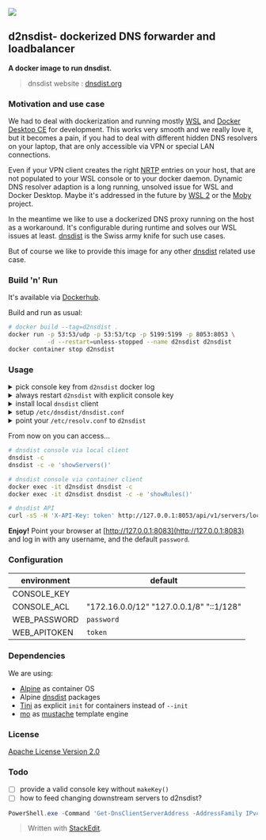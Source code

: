 ![](https://github.com/dta4/d2nsdist/workflows/Dockerization/badge.svg)

## d2nsdist- dockerized DNS forwarder and loadbalancer

**A docker image to run dnsdist.**

> dnsdist website : [dnsdist.org][0]

### Motivation and use case

We had to deal with dockerization and running mostly [WSL][1] and [Docker Desktop CE][2] for development. This works very smooth and we really love it, but it becomes a pain, if you had to deal with different hidden DNS resolvers on your laptop, that are only accessible via VPN or special LAN connections.

Even if your VPN client creates the right [NRTP][3] entries on your host, that are not populated to your WSL console or to your docker daemon. Dynamic DNS resolver adaption is a long running, unsolved issue for WSL and Docker Desktop. Maybe it's addressed in the future by [WSL 2][4] or the [Moby][5] project.

In the meantime we like to use a dockerized DNS proxy running on the host as a workaround. It's configurable during runtime and solves our WSL issues at least. [dnsdist][6] is the Swiss army knife for such use cases.

But of course we like to provide this image for any other [dnsdist][0] related use case.

[0]: https://dnsdist.org
[1]: https://docs.microsoft.com/windows/wsl/
[2]: https://www.docker.com/products/docker-desktop
[3]: https://docs.microsoft.com/powershell/module/dnsclient/get-dnsclientnrptpolicy?view=win10-ps
[4]: https://engineering.docker.com/2019/06/docker-hearts-wsl-2/
[5]: https://mobyproject.org/
[6]: https://ds9a.nl/tmp/dnsdist-md/dnsdist-diagrams.md.html

### Build 'n' Run

It's available via [Dockerhub][7].

Build and run as usual:
```bash
# docker build --tag=d2nsdist .
docker run -p 53:53/udp -p 53:53/tcp -p 5199:5199 -p 8053:8053 \
           -d --restart=unless-stopped --name d2nsdist d2nsdist
docker container stop d2nsdist
```

[7]: https://hub.docker.com/r/dta4/d2nsdist

### Usage

<details>
<summary>pick console key from <code>d2nsdist</code> docker log</summary>

```bash
[~] >>docker logs d2nsdist
Running: /usr/bin/dnsdist --disable-syslog --supervised

Set console key: setKey("CaQ/vT2fLIf2TMqRwbMwbeGGs++5nc61V+BAWAZ4MJ8=")

Added downstream server 8.8.4.4:53
Added downstream server 8.8.8.8:53
Listening on 0.0.0.0:53
...
```
</details>

<details>
<summary>always restart <code>d2nsdist</code> with explicit console key</summary>

```bash
docker container stop d2nsdist
docker run -p 53:53/udp -p 53:53/tcp -p 5199:5199 -p 8053:8053 \
           -e CONSOLE_KEY='CaQ/vT2fLIf2TMqRwbMwbeGGs++5nc61V+BAWAZ4MJ8=' \
           -d --restart=always --name d2nsdist d2nsdist
```
</details>

<details>
<summary>install local <code>dnsdist</code> client</summary>

```bash
sudo apt-get install -y dnsdist
```
</details>

<details>
<summary>setup <code>/etc/dnsdist/dnsdist.conf</code></summary>

```
controlSocket("127.0.0.1")
setKey("CaQ/vT2fLIf2TMqRwbMwbeGGs++5nc61V+BAWAZ4MJ8=")
```
</details>

<details>
<summary>point your <code>/etc/resolv.conf</code> to <code>d2nsdist</code></summary>

```
# removed symlink to /run/resolvconf/resolv.conf
#
options timeout:2 attempts:2 single-request
nameserver 127.0.0.1
nameserver 8.8.4.4
nameserver 8.8.8.8
```
</details>

From now on you can access...

```bash
# dnsdist console via local client
dnsdist -c
dnsdist -c -e 'showServers()'

# dnsdist console via container client
docker exec -it d2nsdist dnsdist -c
docker exec -it d2nsdist dnsdist -c -e 'showRules()'

# dnsdist API
curl -sS -H 'X-API-Key: token' http://127.0.0.1:8053/api/v1/servers/localhost | jq '.rules[]'
```

**Enjoy!** Point your browser at [http://127.0.0.1:8083](http://127.0.0.1:8083) and log in with any username, and the default `password`.

### Configuration

| environment | default |
| --- | --- |
| CONSOLE_KEY | |
| CONSOLE_ACL | "172.16.0.0/12" "127.0.0.1/8" "::1/128" |
| WEB_PASSWORD | `password` |
| WEB_APITOKEN | `token` |

### Dependencies

We are using:
* [Alpine][10] as container OS
* Alpine [dnsdist][11] packages
* [Tini][12] as explicit `init` for containers instead of `--init`
* [mo][14] as [mustache][13] template engine

[10]: https://alpinelinux.org/
[11]: https://pkgs.alpinelinux.org/package/edge/community/x86_64/dnsdist
[12]: https://github.com/krallin/tini
[13]: https://mustache.github.io/
[14]: https://github.com/tests-always-included/mo

### License

[Apache License Version 2.0](LICENSE)

### Todo

- [ ] provide a valid console key without `makeKey()`
- [ ] how to feed changing downstream servers to d2nsdist?
```powershell
PowerShell.exe -Command 'Get-DnsClientServerAddress -AddressFamily IPv4'`
```

> Written with [StackEdit](https://stackedit.io/).
